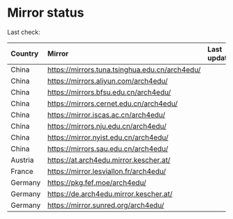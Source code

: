 <script src="./time.js"></script>
# Mirror status
Last check: <script type="text/javascript">localize(1741008607.2308893);</script>

|Country|Mirror|Last update|
|:------|:-----|:----------|
|China|https://mirrors.tuna.tsinghua.edu.cn/arch4edu/|<script type="text/javascript">localize(1740984185);</script>|
|China|https://mirrors.aliyun.com/arch4edu/|<script type="text/javascript">localize(1740984185);</script>|
|China|https://mirrors.bfsu.edu.cn/arch4edu/|<script type="text/javascript">localize(1740940781);</script>|
|China|https://mirrors.cernet.edu.cn/arch4edu/|<script type="text/javascript">localize(1740984185);</script>|
|China|https://mirror.iscas.ac.cn/arch4edu/|<script type="text/javascript">localize(1740984185);</script>|
|China|https://mirrors.nju.edu.cn/arch4edu/|<script type="text/javascript">localize(1740897625);</script>|
|China|https://mirror.nyist.edu.cn/arch4edu/|<script type="text/javascript">localize(1740984185);</script>|
|China|https://mirrors.sau.edu.cn/arch4edu/|<script type="text/javascript">localize(1731653531);</script>|
|Austria|https://at.arch4edu.mirror.kescher.at/|<script type="text/javascript">localize(1740984185);</script>|
|France|https://mirror.lesviallon.fr/arch4edu/|<script type="text/javascript">localize(1740984185);</script>|
|Germany|https://pkg.fef.moe/arch4edu/|<script type="text/javascript">localize(1740984185);</script>|
|Germany|https://de.arch4edu.mirror.kescher.at/|<script type="text/javascript">localize(1740984185);</script>|
|Germany|https://mirror.sunred.org/arch4edu/|<script type="text/javascript">localize(1740984185);</script>|

<script src="./tablefilter/tablefilter.js"></script>
<script src="./table.js"></script>